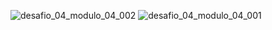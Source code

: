 ![desafio_04_modulo_04_002](https://github.com/user-attachments/assets/0355b00a-3aea-4c7d-ad0d-5e73c894257a)
![desafio_04_modulo_04_001](https://github.com/user-attachments/assets/607674b3-e726-4afc-ae7d-ccfcf599f8e8)
